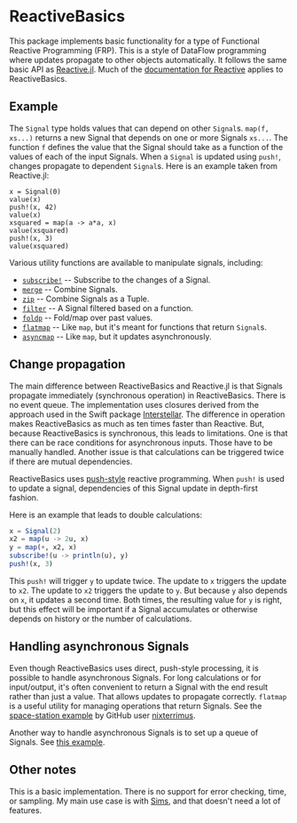 # ReactiveBasics

This package implements basic functionality for a type of Functional Reactive Programming (FRP). 
This is a style of DataFlow programming where updates propagate to other objects automatically.
It follows the same basic API as [Reactive.jl](http://juliagizmos.github.io/Reactive.jl/). Much of
the [documentation for Reactive](http://juliagizmos.github.io/Reactive.jl/) applies to ReactiveBasics.

## Example

The `Signal` type holds values that can depend on other `Signal`s. 
`map(f, xs...)` returns a new Signal that depends on one or more Signals `xs...`. 
The function `f` defines the value that the Signal should take as a function of the values of each of the input Signals. 
When a `Signal` is updated using `push!`, changes propagate to dependent `Signal`s. 
Here is an example taken from Reactive.jl:

```@repl
x = Signal(0)
value(x)
push!(x, 42)
value(x)
xsquared = map(a -> a*a, x)
value(xsquared)
push!(x, 3)
value(xsquared)
```

Various utility functions are available to manipulate signals, including:

- [`subscribe!`](@ref) -- Subscribe to the changes of a Signal. 
- [`merge`](@ref) -- Combine Signals.
- [`zip`](@ref) -- Combine Signals as a Tuple.
- [`filter`](@ref) -- A Signal filtered based on a function.
- [`foldp`](@ref) -- Fold/map over past values.
- [`flatmap`](@ref) -- Like `map`, but it's meant for functions that return `Signal`s.
- [`asyncmap`](@ref) -- Like `map`, but it updates asynchronously.


## Change propagation

The main difference between ReactiveBasics and Reactive.jl is that Signals propagate immediately 
(synchronous operation) in ReactiveBasics. There is no event queue.
The implementation uses closures derived from the approach used in the Swift package 
[Interstellar](https://github.com/JensRavens/Interstellar).
The difference in operation makes ReactiveBasics as much as ten times faster than Reactive. 
But, because ReactiveBasics is synchronous, this leads to limitations. One is that there 
can be race conditions for asynchronous inputs. Those have to be manually handled. Another 
issue is that calculations can be triggered twice if there are mutual dependencies.

ReactiveBasics uses [push-style](https://en.wikipedia.org/wiki/Reactive_programming#Change_Propagation_Algorithms) 
reactive programming. When `push!` is used to update a signal, dependencies of this Signal 
update in depth-first fashion. 

Here is an example that leads to double calculations:

```julia
x = Signal(2)
x2 = map(u -> 2u, x)
y = map(+, x2, x) 
subscribe!(u -> println(u), y)
push!(x, 3)
```

This `push!` will trigger `y` to update twice. The update to `x` triggers the update to `x2`. The update
to `x2` triggers the update to `y`. But because `y` also depends on `x`, it updates a second time. 
Both times, the resulting value for `y` is right, but this effect will be
important if a Signal accumulates or otherwise depends on history or the number of calculations.

## Handling asynchronous Signals

Even though ReactiveBasics uses direct, push-style processing, it is possible to handle asynchronous Signals.
For long calculations or for input/output, it's often convenient to return a Signal with the end result rather than just a value. 
That allows updates to propagate correctly. 
`flatmap` is a useful utility for managing operations that return Signals. 
See the [space-station example](https://github.com/tshort/ReactiveBasics.jl/blob/master/examples/space-station.jl) 
by GitHub user [nixterrimus](https://github.com/nixterrimus).

Another way to handle asynchronous Signals is to set up a queue of Signals. 
See [this example](https://github.com/tshort/ReactiveBasics.jl/blob/master/examples/shashi-race-condition.jl). 

## Other notes

This is a basic implementation. There is no support for error checking, time, or sampling. My main use
case is with [Sims](https://github.com/tshort/Sims.jl), and that doesn't need a lot of features.

